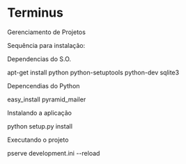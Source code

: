 # Terminus

Gerenciamento de Projetos

Sequência para instalação:

Dependencias do S.O.

apt-get install python python-setuptools python-dev sqlite3

Depencendias do Python

easy_install pyramid_mailer

Instalando a aplicação

python setup.py install

Executando o projeto

pserve development.ini --reload


